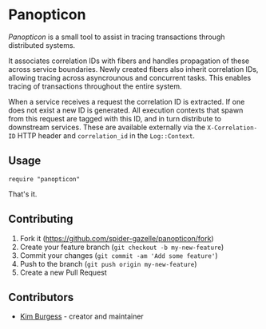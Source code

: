 # Panopticon

_Panopticon_ is a small tool to assist in tracing transactions through distributed systems.

It associates correlation IDs with fibers and handles propagation of these across service boundaries.
Newly created fibers also inherit correlation IDs, allowing tracing across asyncrounous and concurrent tasks.
This enables tracing of transactions throughout the entire system.

When a service receives a request the correlation ID is extracted.
If one does not exist a new ID is generated.
All execution contexts that spawn from this request are tagged with this ID, and in turn distribute to downstream services.
These are available externally via the `X-Correlation-ID` HTTP header and `correlation_id` in the `Log::Context`.

## Usage

```crystal
require "panopticon"
```

That's it.

## Contributing

1. Fork it (<https://github.com/spider-gazelle/panopticon/fork>)
2. Create your feature branch (`git checkout -b my-new-feature`)
3. Commit your changes (`git commit -am 'Add some feature'`)
4. Push to the branch (`git push origin my-new-feature`)
5. Create a new Pull Request

## Contributors

- [Kim Burgess](https://github.com/KimBurgess) - creator and maintainer
